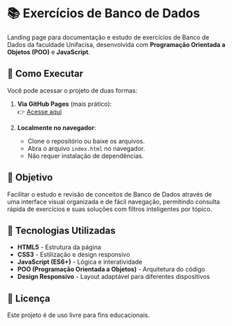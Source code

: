 # 📚 Exercícios de Banco de Dados

Landing page para documentação e estudo de exercícios de Banco de Dados da faculdade Unifacisa, desenvolvida com **Programação Orientada a Objetos (POO)** e **JavaScript**.

## 📖 Como Executar
Você pode acessar o projeto de duas formas:

1. **Via GitHub Pages** (mais prático):  
   👉 [Acesse aqui](https://tsb89.github.io/link)  
   
2. **Localmente no navegador**:
   * Clone o repositório ou baixe os arquivos.
   * Abra o arquivo `index.html` no navegador.
   * Não requer instalação de dependências.

## 🎯 Objetivo

Facilitar o estudo e revisão de conceitos de Banco de Dados através de uma interface visual organizada e de fácil navegação, permitindo consulta rápida de exercícios e suas soluções com filtros inteligentes por tópico.

## 🚀 Tecnologias Utilizadas

- **HTML5** - Estrutura da página
- **CSS3** - Estilização e design responsivo
- **JavaScript (ES6+)** - Lógica e interatividade
- **POO (Programação Orientada a Objetos)** - Arquitetura do código
- **Design Responsivo** - Layout adaptável para diferentes dispositivos

## 📄 Licença

Este projeto é de uso livre para fins educacionais.
